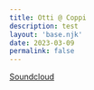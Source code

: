 ```yaml
---
title: Otti @ Coppi
description: test
layout: 'base.njk'
date: 2023-03-09
permalink: false
---
```


[Soundcloud](https://soundcloud.com/coppiberlin/otti-coppi-09032023?in=reverse-engineering-bln/sets/reverse-engineering-x-coppi)